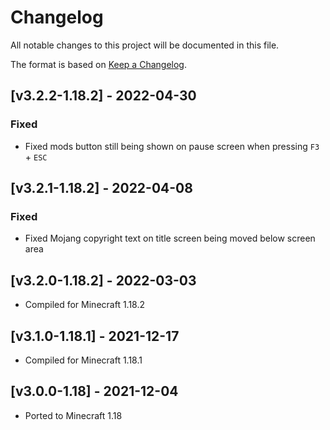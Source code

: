 # Changelog
All notable changes to this project will be documented in this file.

The format is based on [Keep a Changelog].

## [v3.2.2-1.18.2] - 2022-04-30
### Fixed
- Fixed mods button still being shown on pause screen when pressing `F3` + `ESC`

## [v3.2.1-1.18.2] - 2022-04-08
### Fixed
- Fixed Mojang copyright text on title screen being moved below screen area

## [v3.2.0-1.18.2] - 2022-03-03
- Compiled for Minecraft 1.18.2

## [v3.1.0-1.18.1] - 2021-12-17
- Compiled for Minecraft 1.18.1

## [v3.0.0-1.18] - 2021-12-04
- Ported to Minecraft 1.18

[Keep a Changelog]: https://keepachangelog.com/en/1.0.0/
[Puzzles Lib]: https://www.curseforge.com/minecraft/mc-mods/puzzles-lib